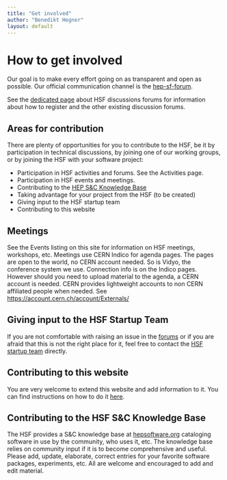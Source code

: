 ```yaml
---
title: "Get involved"
author: "Benedikt Hegner"
layout: default
---
```


# How to get involved

Our goal is to make every effort going on as transparent and open as possible.
Our official communication channel is the [hep-sf-forum](https://groups.google.com/forum/#!forum/hep-sf-forum). 

See the [dedicated page](/forums.html) about HSF discussions forums for information about how to register and the
other existing discussion forums.

## Areas for contribution

There are plenty of opportunities for you to contribute to the HSF, be it by
participation in technical discussions, by joining one of our working groups, or
by joining the HSF with your software project:

  *  Participation in HSF activities and forums. See the Activities page.
  *  Participation in HSF events and meetings.
  *  Contributing to the [HEP S&C Knowledge Base](http://hepsoftware.org)
  *  Taking advantage for your project from the HSF (to be created)
  *  Giving input to the HSF startup team
  *  Contributing to this website

## Meetings

See the Events listing on this site for information on HSF meetings, workshops,
etc. Meetings use CERN Indico for agenda pages. The pages are open to the world,
no CERN account needed. So is Vidyo, the conference system we use. Connection
info is on the Indico pages. However should you need to upload material to the
agenda, a CERN account is needed. CERN provides lightweight accounts to non CERN
affiliated people when needed. See <https://account.cern.ch/account/Externals/>

## Giving input to the HSF Startup Team

If you are not comfortable with raising an issue in the
[forums](/forums.html) or if you are afraid that this is not the
right place for it, feel free to contact the
[HSF startup team](hep-sf-startup-team@googlegroups.com.) directly.

## Contributing to this website

You are very welcome to extend this website and add information to it. You can
find instructions on how to do it [here](/howto-website.html).

## Contributing to the HSF S&C Knowledge Base

The HSF provides a S&C knowledge base at [hepsoftware.org](http://hepsoftware.org) cataloging software in use by the community, who uses it, etc. The knowledge base relies on community input if it is to become comprehensive and useful. Please add, update, elaborate, correct entries for your favorite software packages, experiments, etc. All are welcome and encouraged to add and edit material.
